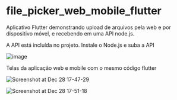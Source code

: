 # file_picker_web_mobile_flutter

Aplicativo Flutter demonstrando upload de arquivos pela web e por dispositivo móvel, e recebendo em uma API node.js.

A API está incluída no projeto.
Instale o Node.js e suba a API

![image](https://github.com/jwdutra/file_picker_web_mobile_flutter/assets/753061/8e03243b-6914-4f9c-9b23-536ee0497f50)



Telas da aplicação web e mobile com o mesmo código flutter


![Screenshot at Dec 28 17-47-29](https://github.com/jwdutra/file_picker_web_mobile_flutter/assets/753061/dad61475-d1fb-4033-b871-b356c9060e4e)

![Screenshot at Dec 28 17-51-18](https://github.com/jwdutra/file_picker_web_mobile_flutter/assets/753061/35cf787e-ae3e-4651-805a-7469901b7146)

